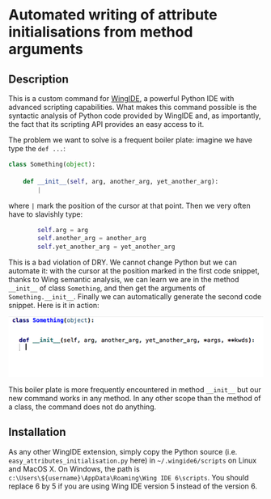 # Automated writing of attribute initialisations from method arguments

## Description

This is a custom command for [WingIDE](http://wingware.com), a powerful Python IDE with advanced scripting capabilities. What makes this command possible is the syntactic analysis of Python code provided by WingIDE and, as importantly, the fact that its scripting API provides an easy access to it.

The problem we want to solve is a frequent boiler plate: imagine we have type the `def ...`:

```Python
class Something(object):

    def __init__(self, arg, another_arg, yet_another_arg):
        |
```

where `|` mark the position of the cursor at that point. Then we very often have to slavishly type:

```Python
        self.arg = arg
        self.another_arg = another_arg
        self.yet_another_arg = yet_another_arg
```

This is a bad violation of DRY. We cannot change Python but we can automate it: with the cursor at the position marked in the first code snippet, thanks to Wing semantic analysis, we can learn we are in the method `__init__` of class `Something`, and then get the arguments of `Something.__init__`. Finally we can automatically generate the second code snippet. Here is it in action:

![](animated.gif)

This boiler plate is more frequently encountered in method `__init__` but our new command works in any method. In any other scope than the method of a class, the command does not do anything.

## Installation

As any other WingIDE extension, simply copy the Python source (i.e.  `easy_attributes_initialisation.py` here) in `~/.wingide6/scripts` on Linux and MacOS X. On Windows, the path is `c:\Users\${username}\AppData\Roaming\Wing IDE 6\scripts`. You should replace 6 by 5 if you are using Wing IDE version 5 instead of the version 6.
